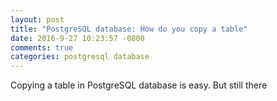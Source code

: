 ```yaml
---
layout: post
title: "PostgreSQL database: How do you copy a table"
date: 2016-9-27 10:23:57 -0800
comments: true
categories: postgresql database
---
```


Copying a table in PostgreSQL database is easy. But still there

